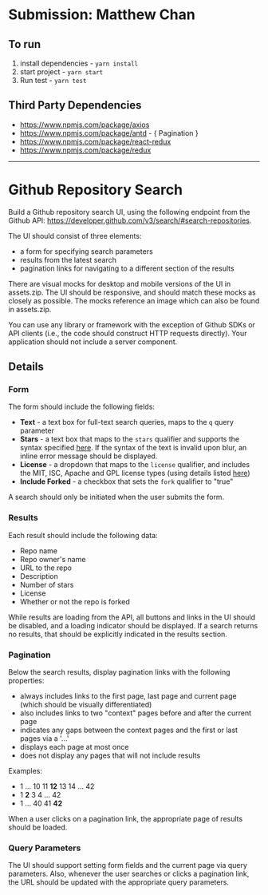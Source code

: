 # Submission: Matthew Chan

## To run 

1. install dependencies - `yarn install`
2. start project - `yarn start`
3. Run test - `yarn test`

## Third Party Dependencies
- https://www.npmjs.com/package/axios
- https://www.npmjs.com/package/antd - { Pagination }
- https://www.npmjs.com/package/react-redux
- https://www.npmjs.com/package/redux
---

# Github Repository Search

Build a Github repository search UI, using the following endpoint from the Github API: https://developer.github.com/v3/search/#search-repositories.

The UI should consist of three elements:
- a form for specifying search parameters
- results from the latest search
- pagination links for navigating to a different section of the results

There are visual mocks for desktop and mobile versions of the UI in assets.zip. The UI should be responsive, and should match these mocks as closely as possible. The mocks reference an image which can also be found in assets.zip.

You can use any library or framework with the exception of Github SDKs or API clients (i.e., the code should construct HTTP requests directly). Your application should not include a server component.

## Details

### Form

The form should include the following fields:

- **Text** - a text box for full-text search queries, maps to the `q` query parameter
- **Stars** - a text box that maps to the `stars` qualifier and supports the syntax specified [here](https://help.github.com/articles/searching-repositories/#search-based-on-the-number-of-stars-a-repository-has). If the syntax of the text is invalid upon blur, an inline error message should be displayed.
- **License** - a dropdown that maps to the `license` qualifier, and includes the MIT, ISC, Apache and GPL license types (using details listed [here](https://help.github.com/articles/licensing-a-repository/#searching-github-by-license-type))
- **Include Forked** - a checkbox that sets the `fork` qualifier to "true"

A search should only be initiated when the user submits the form.

### Results

Each result should include the following data:

- Repo name
- Repo owner's name
- URL to the repo
- Description
- Number of stars
- License
- Whether or not the repo is forked

While results are loading from the API, all buttons and links in the UI should be disabled, and a loading indicator should be displayed. If a search returns no results, that should be explicitly indicated in the results section.

### Pagination

Below the search results, display pagination links with the following properties:
- always includes links to the first page, last page and current page (which should be visually differentiated)
- also includes links to two "context" pages before and after the current page
- indicates any gaps between the context pages and the first or last pages via a '...'
- displays each page at most once
- does not display any pages that will not include results

Examples:
- 1 ... 10 11 **12** 13 14 ... 42
- 1 **2** 3 4 ... 42
- 1 ... 40 41 **42**

When a user clicks on a pagination link, the appropriate page of results should be loaded.

### Query Parameters

The UI should support setting form fields and the current page via query parameters. Also, whenever the user searches or clicks a pagination link, the URL should be updated with the appropriate query parameters.
